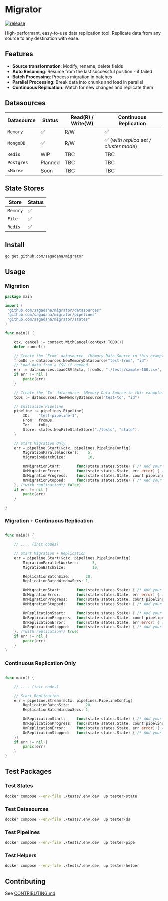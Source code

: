 # Migrator

[![release](https://github.com/sagadana/migrator/actions/workflows/release.yml/badge.svg)](https://github.com/sagadana/migrator/actions/workflows/release.yml)

High-performant, easy-to-use data replication tool. Replicate data from any source to any destination with ease.

## Features

- **Source transformation**: Modify, rename, delete fields
- **Auto Resuming**: Resume from the last successful position - if failed
- **Batch Processing**: Process migration in batches
- **Parallel Processing**: Break data into chunks and load in parallel
- **Continuous Replication**: Watch for new changes and replicate them

## Datasources

| Datasource | Status  | Read(R) / Write(W) | Continuous Replication                 |
| ---------- | ------- | ------------------ | -------------------------------------- |
| `Memory`   | ✅      | R/W                | ✅                                     |
| `MongoDB`  | ✅      | R/W                | ✅ (_with replica set / cluster mode_) |
| `Redis`    | WIP     | TBC                | TBC                                    |
| `Postgres` | Planned | TBC                | TBC                                    |
| `<More>`   | Soon    | TBC                | TBC                                    |

## State Stores

| Store    | Status |
| -------- | ------ |
| `Memory` | ✅     |
| `File`   | ✅     |
| `Redis`  | ✅     |

## Install

```bash
go get github.com/sagadana/migrator
```

## Usage

### Migration

```go
package main

import (
 "github.com/sagadana/migrator/datasources"
 "github.com/sagadana/migrator/pipelines"
 "github.com/sagadana/migrator/states"
)

func main() {

    ctx, cancel := context.WithCancel(context.TODO())
    defer cancel()

    // Create the `From` datasource _(Memory Data Source in this example)_
    fromDs := datasources.NewMemoryDatasource("test-from", "id")
    // Load data from a CSV if needed
    err := datasources.LoadCSV(&ctx, fromDs, "./tests/sample-100.csv", /*batch size*/ 10)
    if err != nil {
        panic(err)
    }

    // Create the `To` datasource _(Memory Data Source in this example)_
    toDs := datasources.NewMemoryDatasource("test-to", "id")

    // Initialize Pipeline
    pipeline := pipelines.Pipeline{
        ID:    "test-pipeline-1",
        From:  fromDs,
        To:    toDs,
        Store: states.NewFileStateStore("./tests", "state"),
    }

    // Start Migration Only
    err = pipeline.Start(&ctx, pipelines.PipelineConfig{
        MigrationParallelWorkers:    5,
        MigrationBatchSize:          10,

        OnMigrationStart:       func(state states.State) { /* Add your logic. E.g extra logs */ },
        OnMigrationError:       func(state states.State, err error) { /* Add your logic. E.g extra logs */ },
        OnMigrationProgress:    func(state states.State, count pipelines.DatasourcePushCount) { /* Add your logic. E.g extra logs */ },
        OnMigrationStopped:     func(state states.State) { /* Add your logic. E.g extra logs */ },
    }, /*with replication*/ false)
    if err != nil {
        panic(err)
    }

}

```

### Migration + Continuous Replication

```go

func main() {

    // .... (init codes)

    // Start Migration + Replication
    err = pipeline.Start(&ctx, pipelines.PipelineConfig{
        MigrationParallelWorkers:      5,
        MigrationBatchSize:            10,

        ReplicationBatchSize:       20,
        ReplicationBatchWindowSecs: 1,

        OnMigrationStart:       func(state states.State) { /* Add your logic. E.g extra logs */ },
        OnMigrationError:       func(state states.State, err error) { /* Add your logic. E.g extra logs */ },
        OnMigrationProgress:    func(state states.State, count pipelines.DatasourcePushCount) { /* Add your logic. E.g extra logs */ },
        OnMigrationStopped:     func(state states.State) { /* Add your logic. E.g extra logs */ },

        OnReplicationStart:     func(state states.State) { /* Add your logic. E.g extra logs */ },
        OnReplicationProgress:  func(state states.State, count pipelines.DatasourcePushCount) { /* Add your logic. E.g extra logs */ },
        OnReplicationError:     func(state states.State, err error) { /* Add your logic. E.g extra logs */ },
        OnReplicationStopped:   func(state states.State) { /* Add your logic. E.g extra logs */ },
    }, /*with replication*/ true)
    if err != nil {
        panic(err)
    }
}

```

### Continuous Replication Only

```go

func main() {

    // .... (init codes)

    // Start Replication
    err = pipeline.Stream(&ctx, pipelines.PipelineConfig{
        ReplicationBatchSize:       20,
        ReplicationBatchWindowSecs: 1,

        OnReplicationStart:     func(state states.State) { /* Add your logic. E.g extra logs */ },
        OnReplicationProgress:  func(state states.State, count pipelines.DatasourcePushCount) { /* Add your logic. E.g extra logs */ },
        OnReplicationError:     func(state states.State, err error) { /* Add your logic. E.g extra logs */ },
        OnReplicationStopped:   func(state states.State) { /* Add your logic. E.g extra logs */ },
    })
    if err != nil {
        panic(err)
    }
}

```

## Test Packages

### Test States

```sh
docker compose --env-file ./tests/.env.dev  up tester-state
```

### Test Datasources

```sh
docker compose --env-file ./tests/.env.dev  up tester-ds
```

### Test Pipelines

```sh
docker compose --env-file ./tests/.env.dev  up tester-pipe
```

### Test Helpers

```sh
docker compose --env-file ./tests/.env.dev  up tester-helper
```

## Contributing

See [CONTRIBUTING.md](CONTRIBUTING.md)
